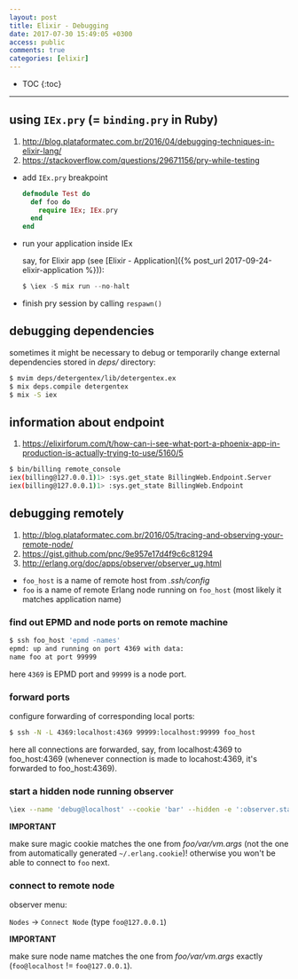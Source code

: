 ```yaml
---
layout: post
title: Elixir - Debugging
date: 2017-07-30 15:49:05 +0300
access: public
comments: true
categories: [elixir]
---
```


<!-- more -->

* TOC
{:toc}
<hr>

## using `IEx.pry` (= `binding.pry` in Ruby)

1. <http://blog.plataformatec.com.br/2016/04/debugging-techniques-in-elixir-lang/>
2. <https://stackoverflow.com/questions/29671156/pry-while-testing>

- add `IEx.pry` breakpoint

  ```elixir
  defmodule Test do
    def foo do
      require IEx; IEx.pry
    end
  end
  ```

- run your application inside IEx

  say, for Elixir app
  (see [Elixir - Application]({% post_url 2017-09-24-elixir-application %})):

  ```elixir
  $ \iex -S mix run --no-halt
  ```

- finish pry session by calling `respawn()`

## debugging dependencies

sometimes it might be necessary to debug or temporarily change external
dependencies stored in _deps/_ directory:

```sh
$ mvim deps/detergentex/lib/detergentex.ex
$ mix deps.compile detergentex
$ mix -S iex
```

## information about endpoint

1. <https://elixirforum.com/t/how-can-i-see-what-port-a-phoenix-app-in-production-is-actually-trying-to-use/5160/5>

```sh
$ bin/billing remote_console
iex(billing@127.0.0.1)1> :sys.get_state BillingWeb.Endpoint.Server
iex(billing@127.0.0.1)1> :sys.get_state BillingWeb.Endpoint
```

## debugging remotely

1. <http://blog.plataformatec.com.br/2016/05/tracing-and-observing-your-remote-node/>
2. <https://gist.github.com/pnc/9e957e17d4f9c6c81294>
3. <http://erlang.org/doc/apps/observer/observer_ug.html>

- `foo_host` is a name of remote host from _.ssh/config_
- `foo` is a name of remote Erlang node running on `foo_host`
  (most likely it matches application name)

### find out EPMD and node ports on remote machine

```sh
$ ssh foo_host 'epmd -names'
epmd: up and running on port 4369 with data:
name foo at port 99999
```

here `4369` is EPMD port and `99999` is a node port.

### forward ports

configure forwarding of corresponding local ports:

```sh
$ ssh -N -L 4369:localhost:4369 99999:localhost:99999 foo_host
```

here all connections are forwarded, say, from localhost:4369 to foo_host:4369
(whenever connection is made to locahost:4369, it's forwarded to foo_host:4369).

### start a hidden node running observer

```sh
\iex --name 'debug@localhost' --cookie 'bar' --hidden -e ':observer.start'
```

**IMPORTANT**

make sure magic cookie matches the one from _foo/var/vm.args_
(not the one from automatically generated `~/.erlang.cookie`)!
otherwise you won't be able to connect to `foo` next.

### connect to remote node

observer menu:

`Nodes` -> `Connect Node` (type `foo@127.0.0.1`)

**IMPORTANT**

make sure node name matches the one from _foo/var/vm.args_ exactly
(`foo@localhost` != `foo@127.0.0.1`).
